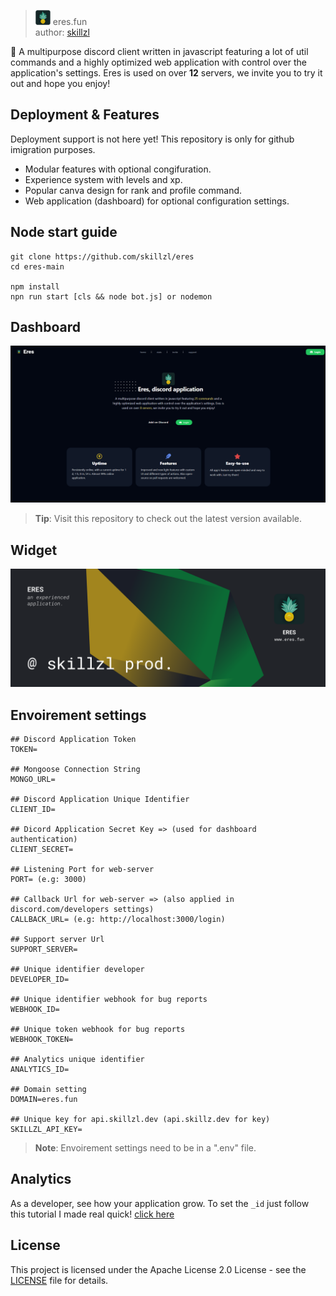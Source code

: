 > <img src="./assets/eres-crop.png"  width="24" /> eres.fun<br/> author: [skillzl](https://skillzl.dev)

🍍 A multipurpose discord client written in javascript featuring a lot of util commands and a highly optimized web application with control over the application's settings. Eres is used on over **12** servers, we invite you to try it out and hope you enjoy!

## Deployment & Features

Deployment support is not here yet! This repository is only for github imigration purposes.

- Modular features with optional congifuration.
- Experience system with levels and xp.
- Popular canva design for rank and profile command.
- Web application (dashboard) for optional configuration settings.

## Node start guide

```
git clone https://github.com/skillzl/eres
cd eres-main

npm install
npn run start [cls && node bot.js] or nodemon
```

## Dashboard

<img  src="./assets/github/dashboard.png"  width="1042">

> **Tip**: Visit this repository to check out the latest version available.

## Widget

<a  href="https://eres.fun" ><img  src="./assets/github/eres-widget.png"  width="512"><a/>

## Envoirement settings

```
## Discord Application Token
TOKEN=

## Mongoose Connection String
MONGO_URL=

## Discord Application Unique Identifier
CLIENT_ID=

## Dicord Application Secret Key => (used for dashboard authentication)
CLIENT_SECRET=

## Listening Port for web-server
PORT= (e.g: 3000)

## Callback Url for web-server => (also applied in discord.com/developers settings)
CALLBACK_URL= (e.g: http://localhost:3000/login)

## Support server Url
SUPPORT_SERVER=

## Unique identifier developer
DEVELOPER_ID=

## Unique identifier webhook for bug reports
WEBHOOK_ID=

## Unique token webhook for bug reports
WEBHOOK_TOKEN= 

## Analytics unique identifier
ANALYTICS_ID=

## Domain setting
DOMAIN=eres.fun

## Unique key for api.skillzl.dev (api.skillz.dev for key)
SKILLZL_API_KEY=
```

> **Note**: Envoirement settings need to be in a ".env" file.

## Analytics

As a developer, see how your application grow.
To set the  `_id` just follow this tutorial I made real quick!
[click here](./ANALYTICS.md)

## License

This project is licensed under the Apache License 2.0 License - see the [LICENSE](https://github.com/skillzl/eres/blob/main/LICENSE) file for details.
